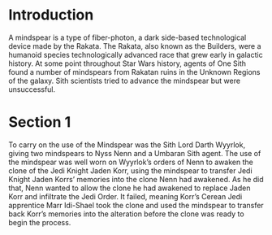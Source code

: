 # Introduction

A mindspear is a type of fiber-photon, a dark side-based technological device made by the Rakata.
The Rakata, also known as the Builders, were a humanoid species technologically advanced race that grew early in galactic history.
At some point throughout Star Wars history, agents of One Sith found a number of mindspears from Rakatan ruins in the Unknown Regions of the galaxy.
Sith scientists tried to advance the mindspear but were unsuccessful.

# Section 1

To carry on the use of the Mindspear was the Sith Lord Darth Wyyrlok, giving two mindspears to Nyss Nenn and a Umbaran Sith agent.
The use of the mindspear was well worn on Wyyrlok’s orders of Nenn to awaken the clone of the Jedi Knight Jaden Korr, using the mindspear to transfer Jedi Knight Jaden Korrs’ memories into the clone Nenn had awakened.
As he did that, Nenn wanted to allow the clone he had awakened to replace Jaden Korr and infiltrate the Jedi Order.
It failed, meaning Korr’s Cerean Jedi apprentice Marr Idi-Shael took the clone and used the mindspear to transfer back Korr’s memories into the alteration before the clone was ready to begin the process.

